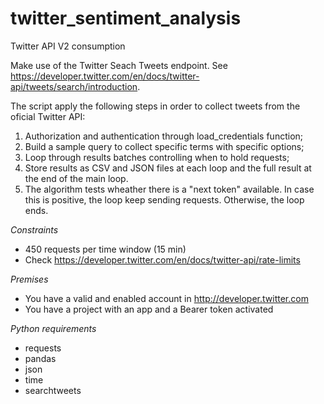 # twitter_sentiment_analysis
Twitter API V2 consumption

Make use of the Twitter Seach Tweets endpoint. See https://developer.twitter.com/en/docs/twitter-api/tweets/search/introduction.

The script apply the following steps in order to collect tweets from the oficial Twitter API:

1. Authorization and authentication through load_credentials function;
2. Build a sample query to collect specific terms with specific options;
3. Loop through results batches controlling when to hold requests;
4. Store results as CSV and JSON files at each loop and the full result at the end of the main loop.
5. The algorithm tests wheather there is a "next token" available. In case this is positive, the loop keep sending requests. Otherwise, the loop ends.

*Constraints*

- 450 requests per time window (15 min)
- Check https://developer.twitter.com/en/docs/twitter-api/rate-limits

*Premises*

- You have a valid and enabled account in http://developer.twitter.com
- You have a project with an app and a Bearer token activated

*Python requirements*

- requests
- pandas
- json
- time
- searchtweets
